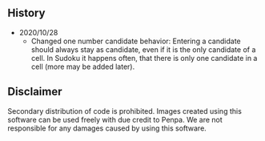 ## History

* 2020/10/28 
	* Changed one number candidate behavior: Entering a candidate should always stay as candidate, even if it is the only candidate of a cell. In Sudoku it happens often, that there is only one candidate in a cell (more may be added later).


## Disclaimer

Secondary distribution of code is prohibited. Images created using this software can be used freely with due credit to Penpa. We are not responsible for any damages caused by using this software.
